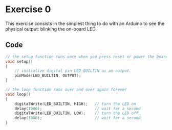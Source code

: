 # Exercise 0

This exercise consists in the simplest thing to do with an Arduino to see the physical output: blinking the on-board LED.

## Code

```c
// the setup function runs once when you press reset or power the board
void setup()
{
    // initialize digital pin LED_BUILTIN as an output.
    pinMode(LED_BUILTIN, OUTPUT);
}

// the loop function runs over and over again forever
void loop()
{
    digitalWrite(LED_BUILTIN, HIGH);   // turn the LED on
    delay(1000);                       // wait for a second
    digitalWrite(LED_BUILTIN, LOW);    // turn the LED off
    delay(1000);                       // wait for a second
}
```
